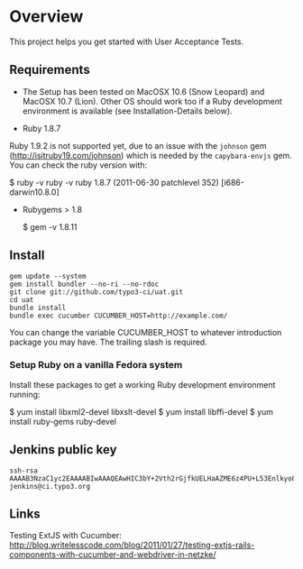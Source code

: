 # Overview

This project helps you get started with User Acceptance Tests.

## Requirements

* The Setup has been tested on MacOSX 10.6 (Snow Leopard) and MacOSX 10.7
(Lion). Other OS should work too if a Ruby development environment is available (see Installation-Details below).

* Ruby 1.8.7

Ruby 1.9.2 is not supported yet, due to an issue with the `johnson` gem (http://isitruby19.com/johnson) which is needed by the `capybara-envjs` gem. You can check the ruby version with:

  $ ruby -v
  ruby -v
  ruby 1.8.7 (2011-06-30 patchlevel 352) [i686-darwin10.8.0]

* Rubygems > 1.8

  $ gem -v
  1.8.11


## Install

	gem update --system
	gem install bundler --no-ri --no-rdoc
	git clone git://github.com/typo3-ci/uat.git
	cd uat
	bundle install
	bundle exec cucumber CUCUMBER_HOST=http://example.com/

You can change the variable CUCUMBER_HOST to whatever introduction package you may have.
The trailing slash is required.


### Setup Ruby on a vanilla Fedora system

Install these packages to get a working Ruby development environment
running:

  $ yum install libxml2-devel libxslt-devel
  $ yum install libffi-devel
  $ yum install ruby-gems ruby-devel


## Jenkins public key

	ssh-rsa AAAAB3NzaC1yc2EAAAABIwAAAQEAwHIC3bY+2Vth2rGjfkUELHaAZME6z4PU+L53Enlkyo8+MhFWfByVWSWugGSyqeOM2Z+ThHBS8mZ+xmR4vRU1L/mQ9KpcNkClkikhpkBeRvJ+OFP5QdjR8yEz0kz8DmvMlrAL4gd6PuzrWSQluTmGto+TBeE38G210xgDAu1jgk6+V530BO/+7OJ2InCWOlDJXmn3e47XIMddt7jr4gfwdzNp/gdeYki54fp3Sx/Wa88WdwfsCLCyYmfSp+Ld9ncmeS7Hp3R/aL6C3qeLQYsV0DgjtJm8h3NAh/fldbZ91x4vCxpAR0ccSuDUeGOJO388wvxVibmEI66SF96shOS41w== jenkins@ci.typo3.org


## Links

Testing ExtJS with Cucumber: http://blog.writelesscode.com/blog/2011/01/27/testing-extjs-rails-components-with-cucumber-and-webdriver-in-netzke/
